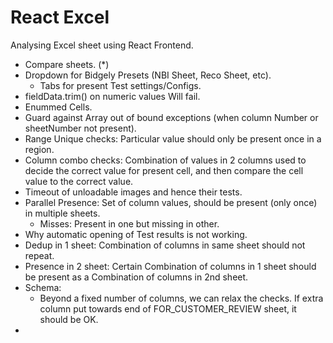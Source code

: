 # React Excel

Analysing Excel sheet using React Frontend.

- Compare sheets. (*)
- Dropdown for Bidgely Presets (NBI Sheet, Reco Sheet, etc).
  - Tabs for present Test settings/Configs.
- fieldData.trim() on numeric values Will fail.
- Enummed Cells.
- Guard against Array out of bound exceptions (when column Number or sheetNumber not present).
- Range Unique checks: Particular value should only be present once in a region.
- Column combo checks: Combination of values in 2 columns used to decide the correct value for present cell, and then compare the cell value to the correct value.
- Timeout of unloadable images and hence their tests.
- Parallel Presence: Set of column values, should be present (only once) in multiple sheets.
  - Misses: Present in one but missing in other.
- Why automatic opening of Test results is not working.
- Dedup in 1 sheet: Combination of columns in same sheet should not repeat.
- Presence in 2 sheet: Certain Combination of columns in 1 sheet should be present as a Combination of columns in 2nd sheet.
- Schema: 
  - Beyond a fixed number of columns, we can relax the checks. If extra column put towards end of FOR_CUSTOMER_REVIEW sheet, it should be OK.
- 